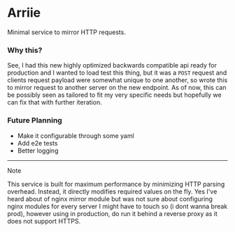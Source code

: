 # Arriie

Minimal service to mirror HTTP requests.

### Why this?
See, I had this new highly optimized backwards compatible api ready for production and I wanted to load test this thing, but it was a `POST` request and clients request payload were somewhat unique to one another, so wrote this to mirror request to another server on the new endpoint. As of now, this can be possibly seen as tailored to fit my very specific needs but hopefully we can fix that with further iteration.

### Future Planning
- Make it configurable through some yaml
- Add e2e tests
- Better logging

***
> [!NOTE]
> This service is built for maximum performance by minimizing HTTP parsing overhead. Instead, it directly modifies required values on the fly.
> Yes I've heard about of nginx mirror module but was not sure about configuring nginx modules for every server I might have to touch so (i dont wanna break prod), however using in production, do run it behind a reverse proxy as it does not support HTTPS.

